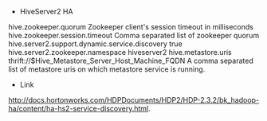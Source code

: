 - HiveServer2 HA

<property>
    <name>hive.zookeeper.quorum</name>
    <value>Zookeeper client's session timeout in milliseconds	</value>
</property>
<property>
    <name>hive.zookeeper.session.timeout</name>
    <value>Comma separated list of zookeeper quorum</value>
</property>
<property>
    <name>hive.server2.support.dynamic.service.discovery</name>
    <value>true</value>
</property>
<property>
    <name>hive.server2.zookeeper.namespace</name>
    <value>hiveserver2</value>
</property>




<property>
    <name>hive.metastore.uris</name>
    <value>thrift://$Hive_Metastore_Server_Host_Machine_FQDN</value>
    <description> A comma separated list of metastore uris on which metastore service is running.</description>
</property>




- Link 

http://docs.hortonworks.com/HDPDocuments/HDP2/HDP-2.3.2/bk_hadoop-ha/content/ha-hs2-service-discovery.html.
